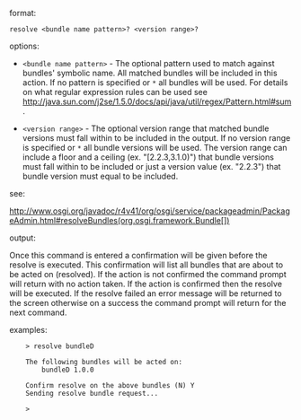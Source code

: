 format:

`resolve <bundle name pattern>? <version range>?`

options:

  * `<bundle name pattern>` - The optional pattern used to match against bundles' symbolic name. All matched bundles will be included in this action. If no pattern is specified or `*` all bundles will be used. For details on what regular expression rules can be used see http://java.sun.com/j2se/1.5.0/docs/api/java/util/regex/Pattern.html#sum.

  * `<version range>` - The optional version range that matched bundle versions must fall within to be included in the output. If no version range is specified or `*` all bundle versions will be used. The version range can include a floor and a ceiling (ex. "[2.2.3,3.1.0)") that bundle versions must fall within to be included or just a version value (ex. "2.2.3") that bundle version must equal to be included.

see:

http://www.osgi.org/javadoc/r4v41/org/osgi/service/packageadmin/PackageAdmin.html#resolveBundles(org.osgi.framework.Bundle[])

output:

Once this command is entered a confirmation will be given before the resolve is executed. This confirmation will list all bundles that are about to be acted on (resolved). If the action is not confirmed the command prompt will return with no action taken. If the action is confirmed then the resolve will be executed. If the resolve failed an error message will be returned to the screen otherwise on a success the command prompt will return for the next command.

examples:
```
    > resolve bundleD 
    
    The following bundles will be acted on:
        bundleD 1.0.0
    
    Confirm resolve on the above bundles (N) Y
    Sending resolve bundle request...
    
    >
```